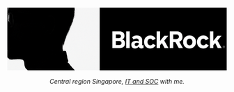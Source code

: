 <a href="#"><p align="center">

  <img src="/img/blackrocks.png">

</p></a>

<div align="center">
  
_Central region Singapore, [IT and SOC](spenserlee.myweb.io/) with me._
  
<p></div>
